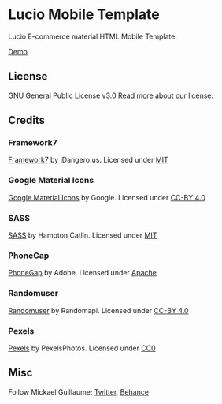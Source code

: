 # Lucio Mobile Template

Lucio E-commerce material HTML Mobile Template.

[Demo](http://mickaelguillaume.esy.es/Lucio/index.html)

## License

GNU General Public License v3.0 [Read more about our license.](http://www.gnu.org/licenses/gpl-3.0.txt)

## Credits 

### Framework7

[Framework7](http://www.idangero.us/framework7/#.Vh5eAXrtlBc) by iDangero.us. Licensed under [MIT](https://github.com/nolimits4web/Framework7/blob/master/LICENSE)

### Google Material Icons 

[Google Material Icons](http://google.github.io/material-design-icons/) by Google. Licensed under [CC-BY 4.0](https://github.com/google/material-design-icons/blob/master/LICENSE)

### SASS

[SASS](http://sass-lang.com/) by Hampton Catlin. Licensed under [MIT](https://github.com/sass/sass/blob/stable/MIT-LICENSE)

### PhoneGap

[PhoneGap](http://phonegap.com/) by Adobe. Licensed under [Apache](https://github.com/phonegap/phonegap-start/blob/master/LICENSE)

### Randomuser

[Randomuser](https://randomuser.me/) by Randomapi. Licensed under [CC-BY 4.0](http://creativecommons.org/licenses/by-nc-sa/4.0/)

### Pexels

[Pexels](https://www.pexels.com/) by PexelsPhotos. Licensed under [CC0](https://creativecommons.org/publicdomain/zero/1.0/)

## Misc

Follow Mickael Guillaume: [Twitter](https://twitter.com/guillaumemick), [Behance](https://www.behance.net/mickaeldll)




